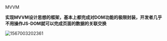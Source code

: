 

MVVM     

**实现MVVM设计思想的框架，基本上都完成对DOM功能的极限封装，开发者几乎不用操作JS-DOM就可以完成页面的数据的关联交换**

![1567003202361](H:\Learing\MD学习笔记\img\1567003202361.png)
